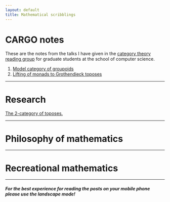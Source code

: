 ```yaml
---
layout: default
title: Mathematical scribblings
---
```







# CARGO notes #

These are the notes from the talks I have given in the [category theory reading group](http://talks.bham.ac.uk/show/archive/1233)  for graduate students at the school of computer science.  
  1. [Model category of groupoids][model-grpds]
  2. [Lifting of monads to Grothendieck toposes][lift-monad-topos]
  

----------------------------------------------
# Research #

   [The 2-category of toposes.][2-cat Top]


----------------------------------------------
# Philosophy of mathematics #

[//]: <> (This is also a comment.)
[//]: <> ([Topos, being, and existence.][TBE])
[//]: <> ([The ontology of order relation.][Order-onto-logically])





---------------------------------------------
# Recreational mathematics 




------------------------------------------------------------------------------------------------------
#### _For the best experience for reading the posts on your mobile phone please use the landscape mode!_



[TBE]: 2017-05-17-Topos-being-and-existence.html
[Order-onto-logically]: 2017-05-17-The-ontology-of-order-relation.html
[2-cat Top]: 2017-05-18-The-2-category-of-toposes.html
[lift-monad-topos]: 2017-05-22-Lifting-of-monads-to-Grothendieck-toposes.html
[model-grpds]: 2017-05-29-Model-category-of-groupoids
